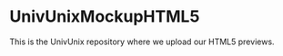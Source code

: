 UnivUnixMockupHTML5
===================

This is the UnivUnix repository where we upload our HTML5 previews.
